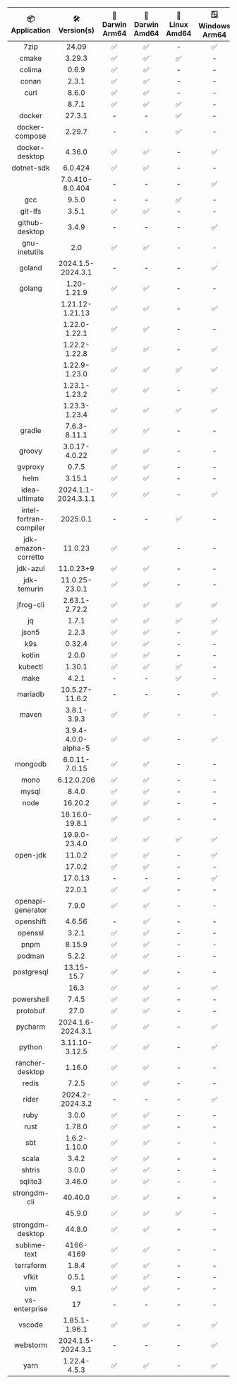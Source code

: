 | 📦<br/>**Application** | 🛠️<br/>**Version(s)** | 🍏<br/>**Darwin Arm64** | 🍏<br/>**Darwin Amd64** | 🐧<br/>**Linux Amd64** | 🪟<br/>**Windows Arm64** | 🪟<br/>**Windows Amd64** |
|:-------------------:|:-----------------:|:-------------------:|:-------------------:|:-----------------:|:-------------------:|:-------------------:|
| 7zip | 24.09 | ✅ | ✅ | - | ✅ | ✅ |
| cmake | 3.29.3 | ✅ | ✅ | ✅ | - | - |
| colima | 0.6.9 | ✅ | ✅ | - | - | - |
| conan | 2.3.1 | ✅ | ✅ | - | - | - |
| curl | 8.6.0 | ✅ | ✅ | - | - | - |
| | 8.7.1 | ✅ | ✅ | ✅ | - | - |
| docker | 27.3.1 | - | - | ✅ | - | - |
| docker-compose | 2.29.7 | - | - | ✅ | - | - |
| docker-desktop | 4.36.0 | ✅ | ✅ | - | ✅ | ✅ |
| dotnet-sdk | 6.0.424 | ✅ | ✅ | - | - | - |
| | 7.0.410-8.0.404 | - | - | - | ✅ | ✅ |
| gcc | 9.5.0 | - | - | ✅ | - | - |
| git-lfs | 3.5.1 | ✅ | ✅ | - | - | - |
| github-desktop | 3.4.9 | - | - | - | ✅ | ✅ |
| gnu-inetutils | 2.0 | ✅ | ✅ | - | - | - |
| goland | 2024.1.5-2024.3.1 | - | - | - | ✅ | ✅ |
| golang | 1.20-1.21.9 | ✅ | ✅ | - | - | - |
| | 1.21.12-1.21.13 | ✅ | ✅ | - | ✅ | ✅ |
| | 1.22.0-1.22.1 | ✅ | ✅ | - | - | - |
| | 1.22.2-1.22.8 | ✅ | ✅ | - | ✅ | ✅ |
| | 1.22.9-1.23.0 | ✅ | ✅ | ✅ | ✅ | ✅ |
| | 1.23.1-1.23.2 | ✅ | ✅ | - | ✅ | ✅ |
| | 1.23.3-1.23.4 | ✅ | ✅ | ✅ | ✅ | ✅ |
| gradle | 7.6.3-8.11.1 | ✅ | ✅ | - | - | - |
| groovy | 3.0.17-4.0.22 | ✅ | ✅ | - | - | - |
| gvproxy | 0.7.5 | ✅ | ✅ | - | - | - |
| helm | 3.15.1 | ✅ | ✅ | - | - | - |
| idea-ultimate | 2024.1.1-2024.3.1.1 | ✅ | ✅ | - | ✅ | ✅ |
| intel-fortran-compiler | 2025.0.1 | - | - | ✅ | - | - |
| jdk-amazon-corretto | 11.0.23 | ✅ | ✅ | - | - | - |
| jdk-azul | 11.0.23+9 | ✅ | ✅ | - | - | - |
| jdk-temurin | 11.0.25-23.0.1 | ✅ | ✅ | - | - | - |
| jfrog-cli | 2.63.1-2.72.2 | ✅ | ✅ | ✅ | ✅ | ✅ |
| jq | 1.7.1 | ✅ | ✅ | ✅ | ✅ | ✅ |
| json5 | 2.2.3 | ✅ | ✅ | - | ✅ | ✅ |
| k9s | 0.32.4 | ✅ | ✅ | - | - | - |
| kotlin | 2.0.0 | ✅ | ✅ | - | - | - |
| kubectl | 1.30.1 | ✅ | ✅ | ✅ | - | - |
| make | 4.2.1 | - | - | ✅ | - | - |
| mariadb | 10.5.27-11.6.2 | - | - | - | ✅ | ✅ |
| maven | 3.8.1-3.9.3 | ✅ | ✅ | - | - | - |
| | 3.9.4-4.0.0-alpha-5 | ✅ | ✅ | - | ✅ | ✅ |
| mongodb | 6.0.11-7.0.15 | ✅ | ✅ | - | - | ✅ |
| mono | 6.12.0.206 | ✅ | ✅ | - | - | - |
| mysql | 8.4.0 | ✅ | ✅ | - | - | - |
| node | 16.20.2 | ✅ | ✅ | - | - | ✅ |
| | 18.16.0-19.8.1 | ✅ | ✅ | - | - | - |
| | 19.9.0-23.4.0 | ✅ | ✅ | ✅ | ✅ | ✅ |
| open-jdk | 11.0.2 | ✅ | ✅ | - | ✅ | ✅ |
| | 17.0.2 | ✅ | ✅ | - | - | - |
| | 17.0.13 | - | - | - | ✅ | ✅ |
| | 22.0.1 | ✅ | ✅ | - | - | - |
| openapi-generator | 7.9.0 | ✅ | ✅ | - | - | - |
| openshift | 4.6.56 | - | ✅ | - | - | - |
| openssl | 3.2.1 | ✅ | ✅ | - | - | - |
| pnpm | 8.15.9 | ✅ | ✅ | - | - | ✅ |
| podman | 5.2.2 | ✅ | ✅ | - | - | - |
| postgresql | 13.15-15.7 | ✅ | ✅ | - | - | - |
| | 16.3 | ✅ | ✅ | - | ✅ | ✅ |
| powershell | 7.4.5 | ✅ | ✅ | - | - | - |
| protobuf | 27.0 | ✅ | ✅ | - | - | - |
| pycharm | 2024.1.6-2024.3.1 | ✅ | ✅ | - | ✅ | ✅ |
| python | 3.11.10-3.12.5 | ✅ | ✅ | - | ✅ | ✅ |
| rancher-desktop | 1.16.0 | ✅ | ✅ | - | - | - |
| redis | 7.2.5 | ✅ | ✅ | - | - | - |
| rider | 2024.2-2024.3.2 | - | - | - | ✅ | ✅ |
| ruby | 3.0.0 | ✅ | ✅ | - | - | - |
| rust | 1.78.0 | ✅ | ✅ | - | - | - |
| sbt | 1.6.2-1.10.0 | ✅ | ✅ | - | - | - |
| scala | 3.4.2 | ✅ | ✅ | - | - | - |
| shtris | 3.0.0 | ✅ | ✅ | - | - | - |
| sqlite3 | 3.46.0 | ✅ | ✅ | - | - | - |
| strongdm-cli | 40.40.0 | ✅ | ✅ | - | - | - |
| | 45.9.0 | ✅ | ✅ | ✅ | - | - |
| strongdm-desktop | 44.8.0 | ✅ | ✅ | - | - | - |
| sublime-text | 4166-4169 | ✅ | ✅ | - | - | - |
| terraform | 1.8.4 | ✅ | ✅ | - | - | - |
| vfkit | 0.5.1 | ✅ | ✅ | - | - | - |
| vim | 9.1 | ✅ | ✅ | - | - | - |
| vs-enterprise | 17 | - | - | - | - | ✅ |
| vscode | 1.85.1-1.96.1 | ✅ | ✅ | - | ✅ | ✅ |
| webstorm | 2024.1.5-2024.3.1 | - | - | - | ✅ | ✅ |
| yarn | 1.22.4-4.5.3 | ✅ | ✅ | - | ✅ | ✅ |
